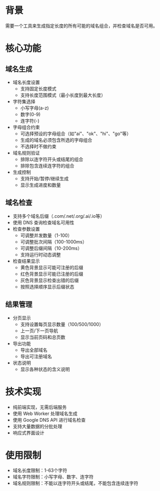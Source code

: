 # 背景
需要一个工具来生成指定长度的所有可能的域名组合，并检查域名是否可用。

# 核心功能
## 域名生成
- 域名长度设置
  - 支持固定长度模式
  - 支持长度范围模式（最小长度到最大长度）
- 字符集选择
  - 小写字母(a-z)
  - 数字(0-9)
  - 连字符(-)
- 字母组合约束
  - 可选择预设的字母组合（如"ai"、"ok"、"hi"、"go"等）
  - 生成的域名必须包含所选的字母组合
  - 不选择时不做约束
- 域名规则验证
  - 排除以连字符开头或结尾的组合
  - 排除包含连续连字符的组合
- 生成控制
  - 支持开始/暂停/继续生成
  - 显示生成进度和数量

## 域名检查
- 支持多个域名后缀（.com/.net/.org/.ai/.io等）
- 使用 DNS 查询检查域名可用性
- 检查参数设置
  - 可调整并发数量（1-100）
  - 可调整批次间隔（100-1000ms）
  - 可调整后缀间隔（10-200ms）
  - 支持运行时动态调整
- 检查结果显示
  - 黄色背景显示可能可注册的后缀
  - 红色背景显示可能已注册的后缀
  - 灰色背景显示检查出错的后缀
  - 按照选择顺序显示后缀状态

## 结果管理
- 分页显示
  - 支持设置每页显示数量（100/500/1000）
  - 上一页/下一页导航
  - 显示当前页码和总页数
- 导出功能
  - 导出全部域名
  - 导出可注册域名
- 状态说明
  - 显示各种状态的含义说明

# 技术实现
- 纯前端实现，无需后端服务
- 使用 Web Worker 处理域名生成
- 使用 Google DNS API 进行域名检查
- 支持大量数据的分批处理
- 响应式界面设计

# 使用限制
- 域名长度限制：1-63个字符
- 域名字符限制：小写字母、数字、连字符
- 域名规则限制：不能以连字符开头或结尾，不能包含连续连字符